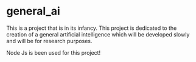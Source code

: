 # general_ai
This is a project that is in its infancy. This project is dedicated to the creation of a general artificial intelligence which will be developed slowly and will be for research purposes.

Node Js is been used for this project!

